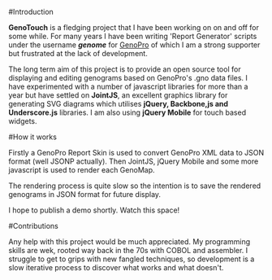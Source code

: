 #Introduction

**GenoTouch** is a fledging project that I have been working on on and off for some while. For many years I have been writing 'Report Generator' scripts under the username **_genome_** for [GenoPro](http://www.genopro.com) of which I am a strong supporter but frustrated at the lack of development.

The long term aim of this project is to provide an open source tool for displaying and editing genograms based on GenoPro's .gno data files.  I have experimented with a number of javascript libraries for more than a year but have settled on **JointJS**, an excellent graphics library for generating SVG diagrams which utilises **jQuery, Backbone,js and Underscore.js** libraries. I am also using **jQuery Mobile** for touch based widgets.

#How it works

Firstly a GenoPro Report Skin is used to convert GenoPro XML data to JSON format (well JSONP actually).
Then JointJS, jQuery Mobile and some more javascript is used to render each GenoMap.

The rendering process is quite slow so the intention is to save the rendered genograms in JSON format for future display.

I hope to publish a demo shortly. Watch this space!

#Contributions

Any help with this project would be much appreciated.  My programming skills are wek, rooted way back in the 70s with COBOL and assembler. I struggle to get to grips with new fangled techniques, so development is a slow iterative process to discover what works and what doesn't.

